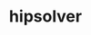 ---
title: "hipsolver"
layout: cache
categories: [package, develop]
meta: {"versions": ["5.4.3"], "compilers": ["gcc@=11.1.0"], "oss": ["ubuntu20.04"], "platforms": ["linux"], "targets": ["x86_64_v3"], "stacks": ["e4s"], "num_specs": 8, "num_specs_by_stack": {"e4s": 8}}
spec_details: [{"hash": "vbmymk5lmn4ary6oztdjheyyjmng5eb6", "compiler": "gcc@=11.1.0", "versions": ["5.4.3"], "os": "ubuntu20.04", "platform": "linux", "target": "x86_64_v3", "variants": ["amdgpu_target=gfx90a", "build_system=cmake", "build_type=Release", "~cuda", "generator=make", "~ipo", "+rocm"], "stacks": ["e4s"], "size": "-", "tarball": "https://binaries.spack.io/develop/build_cache/linux-ubuntu20.04-x86_64_v3/gcc-11.1.0/hipsolver-5.4.3/linux-ubuntu20.04-x86_64_v3-gcc-11.1.0-hipsolver-5.4.3-vbmymk5lmn4ary6oztdjheyyjmng5eb6.spack"}, {"hash": "2lwspdmdcx6akqezos6p4h2oadp3cozv", "compiler": "gcc@=11.1.0", "versions": ["5.4.3"], "os": "ubuntu20.04", "platform": "linux", "target": "x86_64_v3", "variants": ["amdgpu_target=gfx90a", "build_system=cmake", "build_type=Release", "~cuda", "generator=make", "~ipo", "+rocm"], "stacks": ["e4s"], "size": "-", "tarball": "https://binaries.spack.io/develop/build_cache/linux-ubuntu20.04-x86_64_v3/gcc-11.1.0/hipsolver-5.4.3/linux-ubuntu20.04-x86_64_v3-gcc-11.1.0-hipsolver-5.4.3-2lwspdmdcx6akqezos6p4h2oadp3cozv.spack"}, {"hash": "r3uoi2p3oz2y5e6wng2tjjrxqub7y75m", "compiler": "gcc@=11.1.0", "versions": ["5.4.3"], "os": "ubuntu20.04", "platform": "linux", "target": "x86_64_v3", "variants": ["amdgpu_target=gfx90a", "build_system=cmake", "build_type=Release", "~cuda", "generator=make", "~ipo", "+rocm"], "stacks": ["e4s"], "size": "-", "tarball": "https://binaries.spack.io/develop/build_cache/linux-ubuntu20.04-x86_64_v3/gcc-11.1.0/hipsolver-5.4.3/linux-ubuntu20.04-x86_64_v3-gcc-11.1.0-hipsolver-5.4.3-r3uoi2p3oz2y5e6wng2tjjrxqub7y75m.spack"}, {"hash": "xh5i43h2updktpbbhg3fmawi3pioevow", "compiler": "gcc@=11.1.0", "versions": ["5.4.3"], "os": "ubuntu20.04", "platform": "linux", "target": "x86_64_v3", "variants": ["amdgpu_target=gfx90a", "build_system=cmake", "build_type=Release", "~cuda", "generator=make", "~ipo", "+rocm"], "stacks": ["e4s"], "size": "-", "tarball": "https://binaries.spack.io/develop/build_cache/linux-ubuntu20.04-x86_64_v3/gcc-11.1.0/hipsolver-5.4.3/linux-ubuntu20.04-x86_64_v3-gcc-11.1.0-hipsolver-5.4.3-xh5i43h2updktpbbhg3fmawi3pioevow.spack"}, {"hash": "4wk5ycpk4unz3bagjmf6lnqpdnaskp5v", "compiler": "gcc@=11.1.0", "versions": ["5.4.3"], "os": "ubuntu20.04", "platform": "linux", "target": "x86_64_v3", "variants": ["amdgpu_target=gfx90a", "build_system=cmake", "build_type=Release", "~cuda", "generator=make", "~ipo", "+rocm"], "stacks": ["e4s"], "size": "-", "tarball": "https://binaries.spack.io/develop/build_cache/linux-ubuntu20.04-x86_64_v3/gcc-11.1.0/hipsolver-5.4.3/linux-ubuntu20.04-x86_64_v3-gcc-11.1.0-hipsolver-5.4.3-4wk5ycpk4unz3bagjmf6lnqpdnaskp5v.spack"}, {"hash": "e3ad33xiecmshkuid44j6f52hgwapiif", "compiler": "gcc@=11.1.0", "versions": ["5.4.3"], "os": "ubuntu20.04", "platform": "linux", "target": "x86_64_v3", "variants": ["amdgpu_target=gfx90a", "build_system=cmake", "build_type=Release", "~cuda", "generator=make", "~ipo", "+rocm"], "stacks": ["e4s"], "size": "-", "tarball": "https://binaries.spack.io/develop/build_cache/linux-ubuntu20.04-x86_64_v3/gcc-11.1.0/hipsolver-5.4.3/linux-ubuntu20.04-x86_64_v3-gcc-11.1.0-hipsolver-5.4.3-e3ad33xiecmshkuid44j6f52hgwapiif.spack"}, {"hash": "7xzpa6h35mezzsqcupwuztuc2kdf7hf4", "compiler": "gcc@=11.1.0", "versions": ["5.4.3"], "os": "ubuntu20.04", "platform": "linux", "target": "x86_64_v3", "variants": ["amdgpu_target=gfx90a", "build_system=cmake", "build_type=Release", "~cuda", "generator=make", "~ipo", "+rocm"], "stacks": ["e4s"], "size": "-", "tarball": "https://binaries.spack.io/develop/build_cache/linux-ubuntu20.04-x86_64_v3/gcc-11.1.0/hipsolver-5.4.3/linux-ubuntu20.04-x86_64_v3-gcc-11.1.0-hipsolver-5.4.3-7xzpa6h35mezzsqcupwuztuc2kdf7hf4.spack"}, {"hash": "gtfavpukfvqpglhflhocj5d4o2poyrrf", "compiler": "gcc@=11.1.0", "versions": ["5.4.3"], "os": "ubuntu20.04", "platform": "linux", "target": "x86_64_v3", "variants": ["amdgpu_target=gfx90a", "build_system=cmake", "build_type=Release", "~cuda", "generator=make", "~ipo", "+rocm"], "stacks": ["e4s"], "size": "-", "tarball": "https://binaries.spack.io/develop/build_cache/linux-ubuntu20.04-x86_64_v3/gcc-11.1.0/hipsolver-5.4.3/linux-ubuntu20.04-x86_64_v3-gcc-11.1.0-hipsolver-5.4.3-gtfavpukfvqpglhflhocj5d4o2poyrrf.spack"}]
---
